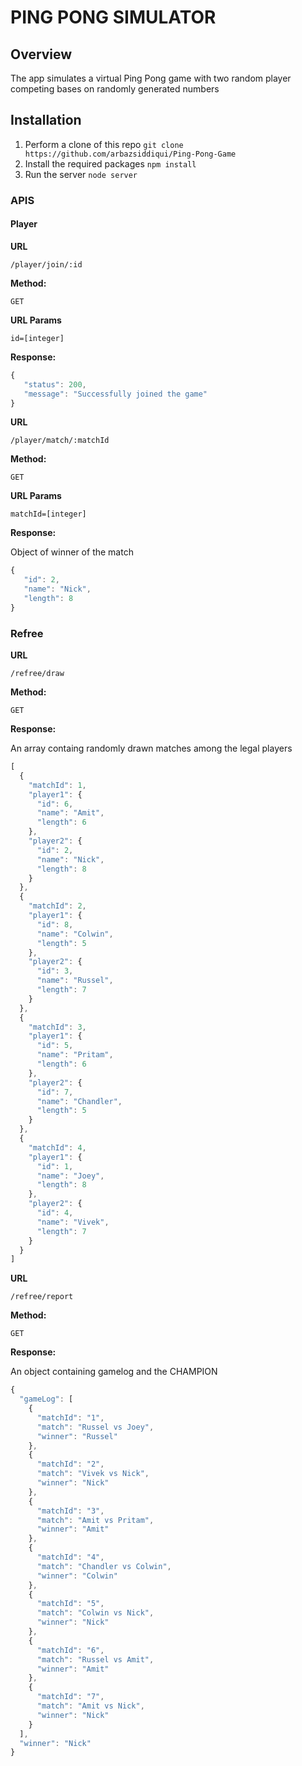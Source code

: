 # PING PONG SIMULATOR #

## Overview ##
The app simulates a virtual Ping Pong game with two random player competing bases on randomly generated numbers

## Installation ##

1. Perform a clone of this repo ```git clone https://github.com/arbazsiddiqui/Ping-Pong-Game```
2. Install the required packages ```npm install```
3. Run the server ```node server```

### APIS ###

#### Player ####

**URL**

```/player/join/:id```

**Method:**

`GET`

**URL Params**

`id=[integer]`

**Response:**

```javascript
{
   "status": 200,
   "message": "Successfully joined the game"
}
```

**URL**

```/player/match/:matchId```

**Method:**

`GET`

**URL Params**

`matchId=[integer]`

**Response:**

Object of winner of the match

```javascript
{
   "id": 2,
   "name": "Nick",
   "length": 8
}
```

### Refree ###

**URL**

```/refree/draw```

**Method:**

`GET`

**Response:**

An array containg randomly drawn matches among the legal players

```javascript
[
  {
    "matchId": 1,
    "player1": {
      "id": 6,
      "name": "Amit",
      "length": 6
    },
    "player2": {
      "id": 2,
      "name": "Nick",
      "length": 8
    }
  },
  {
    "matchId": 2,
    "player1": {
      "id": 8,
      "name": "Colwin",
      "length": 5
    },
    "player2": {
      "id": 3,
      "name": "Russel",
      "length": 7
    }
  },
  {
    "matchId": 3,
    "player1": {
      "id": 5,
      "name": "Pritam",
      "length": 6
    },
    "player2": {
      "id": 7,
      "name": "Chandler",
      "length": 5
    }
  },
  {
    "matchId": 4,
    "player1": {
      "id": 1,
      "name": "Joey",
      "length": 8
    },
    "player2": {
      "id": 4,
      "name": "Vivek",
      "length": 7
    }
  }
]
```
 
**URL**

```/refree/report```

**Method:**

`GET`

**Response:**

An object containing gamelog and the CHAMPION

```javascript
{
  "gameLog": [
    {
      "matchId": "1",
      "match": "Russel vs Joey",
      "winner": "Russel"
    },
    {
      "matchId": "2",
      "match": "Vivek vs Nick",
      "winner": "Nick"
    },
    {
      "matchId": "3",
      "match": "Amit vs Pritam",
      "winner": "Amit"
    },
    {
      "matchId": "4",
      "match": "Chandler vs Colwin",
      "winner": "Colwin"
    },
    {
      "matchId": "5",
      "match": "Colwin vs Nick",
      "winner": "Nick"
    },
    {
      "matchId": "6",
      "match": "Russel vs Amit",
      "winner": "Amit"
    },
    {
      "matchId": "7",
      "match": "Amit vs Nick",
      "winner": "Nick"
    }
  ],
  "winner": "Nick"
}
```
